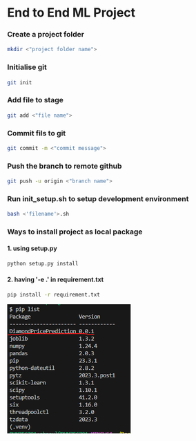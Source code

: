 # End to End ML Project

### Create a project folder
```bash
mkdir <"project folder name">
```

### Initialise git
```bash
git init
```

### Add file to stage
```bash
git add <"file name">
```

### Commit fils to git
```bash
git commit -m <"commit message">
```

### Push the branch to remote github
```bash
git push -u origin <"branch name">
```

### Run init_setup.sh to setup development environment
```bash
bash <'filename'>.sh
```
### Ways to install project as local package
#### 1. using setup.py
```bash
python setup.py install
```
#### 2. having '-e .' in requirement.txt 
```bash
pip install -r requirement.txt
```

![installed project as local package](image.png)






